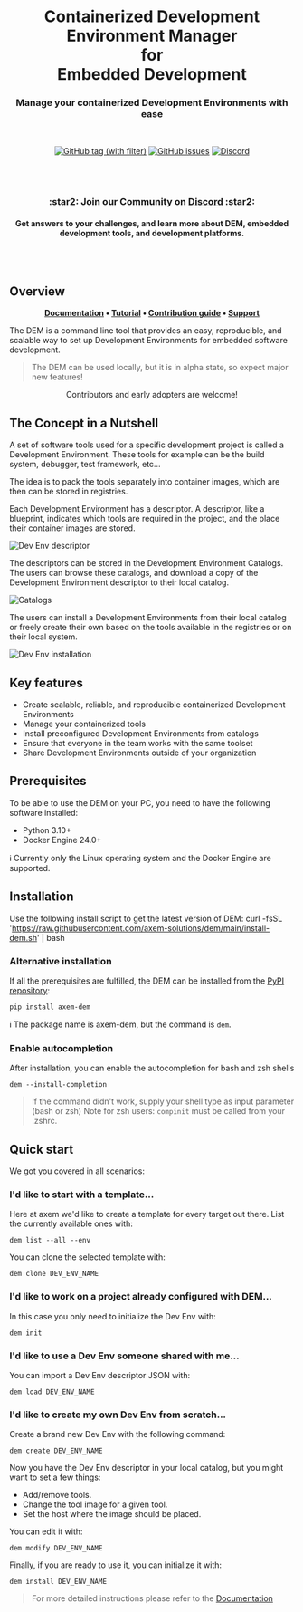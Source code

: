 <h1 align="center">
    Containerized Development Environment Manager <br /> for <br /> Embedded Development
</h1>

<h3 align="center">
Manage your containerized Development Environments with ease
</h3>
<br />

<p align="center">
    <a href="https://github.com/axem-solutions/dem/tags" target="_blank"><img src="https://img.shields.io/github/v/tag/axem-solutions/dem?logo=github&color=79A7B5&link=https%3A%2F%2Fgithub.com%2Faxem-solutions%2Fdem%2Freleases" alt="GitHub tag (with filter)"/></a>
    <a href="https://github.com/axem-solutions/dem/issues" target="_blank"><img src="https://img.shields.io/github/issues/axem-solutions/dem?logo=github&color=2ea087&link=https%3A%2F%2Fgithub.com%2Faxem-solutions%2Fdem%2Fissues" alt="GitHub issues"/></a>
    <a href="https://discord.com/invite/Nv6hSzXruK" target="_blank"><img src="https://img.shields.io/discord/1156270239860920431?logo=discord&color=2C2F33&link=https%3A%2F%2Fdiscord.com%2Finvite%Nv6hSzXruK" alt="Discord"/></a>
</p>

<br />
<br />

<h3 align="center">
:star2: Join our Community on  <a href="https://discord.com/invite/Nv6hSzXruK">Discord</a> :star2:
</h3>

<h4 align="center">
Get answers to your challenges, and learn more about DEM, embedded development tools, and development platforms.
</h4>

<br />
<br />


## Overview

<p align="center">
<strong>
<a href="https://www.axemsolutions.io/dem_doc/index.html">Documentation</a> • <a href="https://www.axemsolutions.io/tutorial/index.html">Tutorial</a> • 
<a href="https://github.com/axem-solutions/.github/blob/4bdc1be72b0a2c97da19408c59d6dd5d1845a469/CONTRIBUTING.md">Contribution guide</a> • 
<a href="https://github.com/axem-solutions/.github/blob/4bdc1be72b0a2c97da19408c59d6dd5d1845a469/SUPPORT.md">Support</a>
</strong>
</p>

The DEM is a command line tool that provides an easy, reproducible, and scalable way to set up 
Development Environments for embedded software development.
> The DEM can be used locally, but it is in alpha state, so expect major new features!

<p align="center">
Contributors and early adopters are welcome!
</p>

## The Concept in a Nutshell
A set of software tools used for a specific development project is called a Development Environment.
These tools for example can be the build system, debugger, test framework, etc...  

The idea is to pack the tools separately into container images, which are then can be stored in 
registries.

Each Development Environment has a descriptor. A descriptor, like a blueprint, indicates which tools 
are required in the project, and the place their container images are stored.

![Dev Env descriptor](/docs/wp-content/dev_env_descriptor.png)

The descriptors can be stored in the Development Environment Catalogs. The users can browse these 
catalogs, and download a copy of the Development Environment descriptor to their local catalog.

![Catalogs](/docs/wp-content/dem_catalogs.png)

The users can install a Development Environments from their local catalog or freely create their own 
based on the tools available in the registries or on their local system.

![Dev Env installation](/docs/wp-content/dev_env_installation.png)

## Key features

- Create scalable, reliable, and reproducible containerized Development Environments
- Manage your containerized tools
- Install preconfigured Development Environments from catalogs
- Ensure that everyone in the team works with the same toolset
- Share Development Environments outside of your organization

## Prerequisites

To be able to use the DEM on your PC, you need to have the following software installed:

- Python 3.10+
- Docker Engine 24.0+

:information_source: Currently only the Linux operating system and the Docker Engine are supported.

## Installation

Use the following install script to get the latest version of DEM:
    curl -fsSL 'https://raw.githubusercontent.com/axem-solutions/dem/main/install-dem.sh' | bash

### Alternative installation

If all the prerequisites are fulfilled, the DEM can be installed from the 
[PyPI repository](https://pypi.org/project/axem-dem/):

    pip install axem-dem

:information_source: The package name is axem-dem, but the command is `dem`.

### Enable autocompletion

After installation, you can enable the autocompletion for bash and zsh shells

    dem --install-completion

> If the command didn't work, supply your shell type as input parameter (bash or zsh)
> Note for zsh users: `compinit` must be called from your .zshrc.

## Quick start

We got you covered in all scenarios:

### I'd like to start with a template...

Here at axem we'd like to create a template for every target out there. List the currently available
ones with:

    dem list --all --env

You can clone the selected template with:

    dem clone DEV_ENV_NAME

### I'd like to work on a project already configured with DEM...

In this case you only need to initialize the Dev Env with:

    dem init

### I'd like to use a Dev Env someone shared with me...

You can import a Dev Env descriptor JSON with: 

    dem load DEV_ENV_NAME

### I'd like to create my own Dev Env from scratch...

Create a brand new Dev Env with the following command:

    dem create DEV_ENV_NAME


Now you have the Dev Env descriptor in your local catalog, but you might want to set a few things:
- Add/remove tools.
- Change the tool image for a given tool.
- Set the host where the image should be placed.

You can edit it with:

    dem modify DEV_ENV_NAME

Finally, if you are ready to use it, you can initialize it with:

    dem install DEV_ENV_NAME

>For more detailed instructions please refer to the
[Documentation](https://www.axemsolutions.io/dem_doc/index.html)
